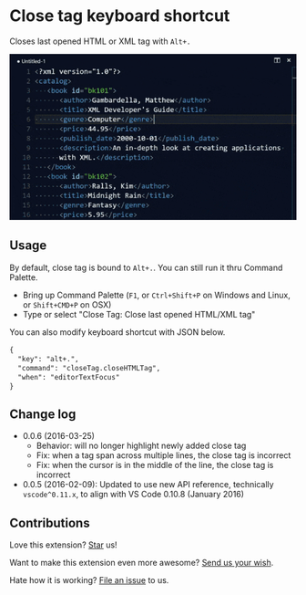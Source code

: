 # Close tag keyboard shortcut
Closes last opened HTML or XML tag with `Alt+.`

![Demo showing how close tag works](https://raw.githubusercontent.com/compulim/vscode-closetag/master/demo.gif)

## Usage
By default, close tag is bound to `Alt+.`. You can still run it thru Command Palette.
* Bring up Command Palette (`F1`, or `Ctrl+Shift+P` on Windows and Linux, or `Shift+CMD+P` on OSX)
* Type or select "Close Tag: Close last opened HTML/XML tag"

You can also modify keyboard shortcut with JSON below.
```
{
  "key": "alt+.",
  "command": "closeTag.closeHTMLTag",
  "when": "editorTextFocus"
}
```

## Change log
* 0.0.6 (2016-03-25)
  * Behavior: will no longer highlight newly added close tag
  * Fix: when a tag span across multiple lines, the close tag is incorrect
  * Fix: when the cursor is in the middle of the line, the close tag is incorrect
* 0.0.5 (2016-02-09): Updated to use new API reference, technically `vscode^0.11.x`, to align with VS Code 0.10.8 (January 2016)

## Contributions
Love this extension? [Star](https://github.com/compulim/vscode-closetag/stargazers) us!

Want to make this extension even more awesome? [Send us your wish](https://github.com/compulim/vscode-closetag/issues/new/).

Hate how it is working? [File an issue](https://github.com/compulim/vscode-closetag/issues/new/) to us.
